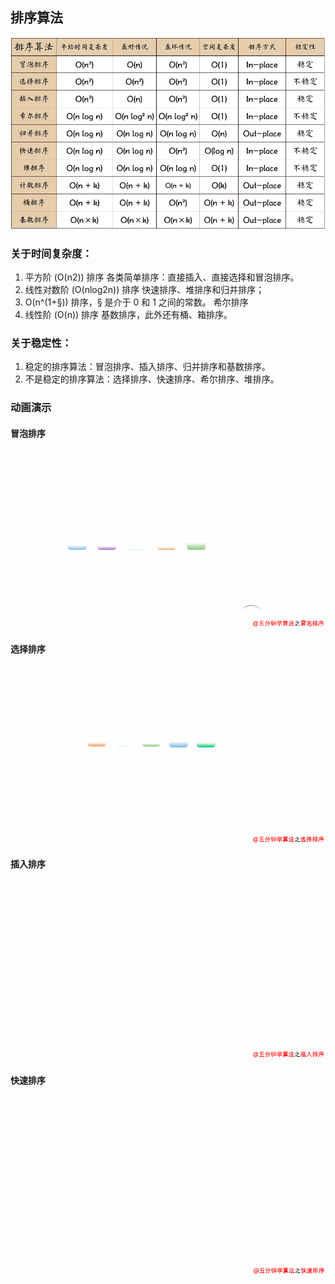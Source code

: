 ## 排序算法

![sort](./asset/sort.png)

### 关于时间复杂度：
1. 平方阶 (O(n2)) 排序 各类简单排序：直接插入、直接选择和冒泡排序。
2. 线性对数阶 (O(nlog2n)) 排序 快速排序、堆排序和归并排序；
3. O(n^(1+§)) 排序，§ 是介于 0 和 1 之间的常数。 希尔排序
4. 线性阶 (O(n)) 排序 基数排序，此外还有桶、箱排序。

### 关于稳定性：
1. 稳定的排序算法：冒泡排序、插入排序、归并排序和基数排序。
2. 不是稳定的排序算法：选择排序、快速排序、希尔排序、堆排序。

### 动画演示
#### 冒泡排序
![bubble](./asset/bubble.gif)

#### 选择排序
![selection](./asset/selection.gif)

#### 插入排序
![selection](./asset/insertion.gif)

#### 快速排序
![quick](./asset/quicksort.gif)
